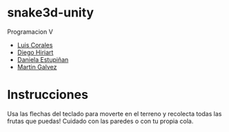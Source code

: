 # snake3d-unity

Programacion V
- [Luis Corales](https://github.com/LuisCorales)
- [Diego Hiriart](https://github.com/Diego-Hiriart)
- [Daniela Estupiñan](https://github.com/Daniela-Estupinan)
- [Martin Galvez](https://github.com/MGA1398)


# Instrucciones
Usa las flechas del teclado para moverte en el terreno y recolecta todas las frutas que puedas!
Cuidado con las paredes o con tu propia cola.
